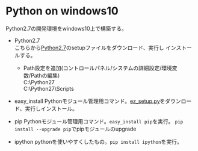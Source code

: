Python on windows10
===

Python2.7の開発環境をwindows10上で構築する。

- Python2.7  
    こちらから[Python2.7](https://www.python.org/downloads/)のsetupファイルをダウンロード、実行し
    インストールする。
    - Path設定を追加(コントロールパネル/システムの詳細設定/環境変数/Pathの編集)  
        C:\Python27  
        C:\Python27\Scripts  
        
- easy_install
    Pythonモジュール管理用コマンド。[ez_setup.py](https://bootstrap.pypa.io/ez_setup.py)をダウンロード、実行しインストール。
    
- pip
    Pythonモジュール管理用コマンド。`easy_install pip`を実行。 `pip install --upgrade pip`でpipモジュールのupgrade
    
- ipython
    pythonを使いやすくしたもの。`pip install ipython`を実行。